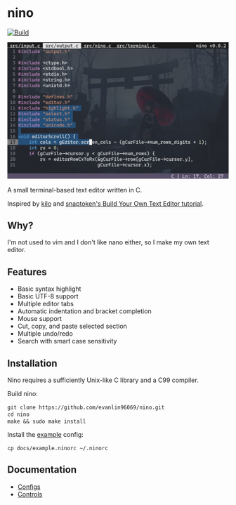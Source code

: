 # nino

[![Build](https://github.com/evanlin96069/nino/actions/workflows/build.yml/badge.svg)](https://github.com/evanlin96069/nino/actions?query=branch%3Amaster)

![screenshot](docs/img/editor_screenshot.jpg)

A small terminal-based text editor written in C.

Inspired by [kilo](https://github.com/antirez/kilo)
and [snaptoken's Build Your Own Text Editor tutorial](https://viewsourcecode.org/snaptoken/kilo/).


## Why?
I'm not used to vim and I don't like nano either, so I make my own text editor.


## Features
- Basic syntax highlight
- Basic UTF-8 support
- Multiple editor tabs
- Automatic indentation and bracket completion
- Mouse support
- Cut, copy, and paste selected section
- Multiple undo/redo
- Search with smart case sensitivity

## Installation
Nino requires a sufficiently Unix-like C library and a C99 compiler.

Build nino:
```
git clone https://github.com/evanlin96069/nino.git
cd nino
make && sudo make install
```
Install the [example](docs/example.ninorc) config:
```
cp docs/example.ninorc ~/.ninorc
```


## Documentation
- [Configs](docs/configs.md)
- [Controls](docs/controls.md)
